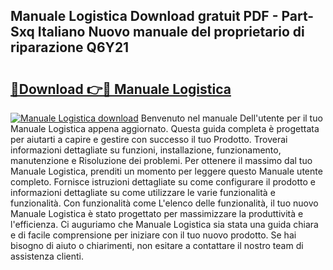 ## Manuale Logistica Download gratuit PDF - Part-Sxq Italiano Nuovo manuale del proprietario di riparazione Q6Y21

# <h2><a href="http://df93r6p.blite.top/?on=Manuale+Logistica">🔗Download 👉🔴 Manuale Logistica</a></h2>

[![Manuale Logistica download](https://i.imgur.com/lujVjoI.png)](http://df93r6p.blite.top/?on=Manuale+Logistica)
Benvenuto nel manuale Dell'utente per il tuo Manuale Logistica appena aggiornato. Questa guida completa è progettata per aiutarti a capire e gestire con successo il tuo Prodotto. Troverai informazioni dettagliate su funzioni, installazione, funzionamento, manutenzione e Risoluzione dei problemi. Per ottenere il massimo dal tuo Manuale Logistica, prenditi un momento per leggere questo Manuale utente completo. Fornisce istruzioni dettagliate su come configurare il prodotto e informazioni dettagliate su come utilizzare le varie funzionalità e funzionalità. Con funzionalità come L'elenco delle funzionalità, il tuo nuovo Manuale Logistica è stato progettato per massimizzare la produttività e l'efficienza. Ci auguriamo che Manuale Logistica sia stata una guida chiara e di facile comprensione per iniziare con il tuo nuovo prodotto. Se hai bisogno di aiuto o chiarimenti, non esitare a contattare il nostro team di assistenza clienti.

